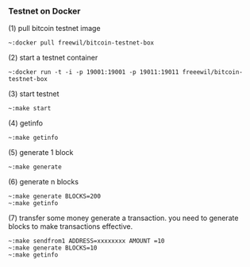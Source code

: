 ### **Testnet on Docker**

(1) pull bitcoin testnet image
```
~:docker pull freewil/bitcoin-testnet-box
```
(2) start a testnet container
```
~:docker run -t -i -p 19001:19001 -p 19011:19011 freeewil/bitcoin-testnet-box
```
(3) start testnet
```
~:make start
```
(4) getinfo
```
~:make getinfo
```
(5) generate 1 block
```
~:make generate
```
(6) generate n blocks
```
~:make generate BLOCKS=200
~:make getinfo
```
(7) transfer some money
generate a transaction.
you need to generate blocks to make transactions effective.
```
~:make sendfrom1 ADDRESS=xxxxxxxx AMOUNT =10
~:make generate BLOCKS=10
~:make getinfo
```